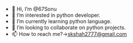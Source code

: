 - 👋 Hi, I’m @67Sonu
- 👀 I’m interested in python developer.
- 🌱 I’m currently learning python language.
- 💞️ I’m looking to collaborate on python projects.
- 📫 How to reach me?->skshah2777@gmail.com

<!---
67Sonu/67Sonu is a ✨ special ✨ repository because its `README.md` (this file) appears on your GitHub profile.
You can click the Preview link to take a look at your changes.
--->
